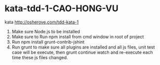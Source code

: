 # kata-tdd-1-CAO-HONG-VU
kata http://osherove.com/tdd-kata-1

1. Make sure Node.js to be installed
2. Make sure to Run npm install from cmd window in root of project
3. Run npm install grunt-contrib-jshint
4. Run grunt to make sure all plugins are installed and all js files, unit test case will be execute, then grunt continue watch and re-execute each time these js files changed.